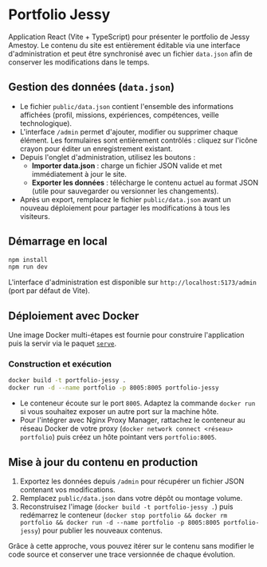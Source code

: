 # Portfolio Jessy

Application React (Vite + TypeScript) pour présenter le portfolio de Jessy Amestoy. Le contenu du site est entièrement éditable via une interface d'administration et peut être synchronisé avec un fichier `data.json` afin de conserver les modifications dans le temps.

## Gestion des données (`data.json`)

- Le fichier `public/data.json` contient l'ensemble des informations affichées (profil, missions, expériences, compétences, veille technologique).
- L'interface `/admin` permet d'ajouter, modifier ou supprimer chaque élément. Les formulaires sont entièrement contrôlés : cliquez sur l'icône crayon pour éditer un enregistrement existant.
- Depuis l'onglet d'administration, utilisez les boutons :
  - **Importer data.json** : charge un fichier JSON valide et met immédiatement à jour le site.
  - **Exporter les données** : télécharge le contenu actuel au format JSON (utile pour sauvegarder ou versionner les changements).
- Après un export, remplacez le fichier `public/data.json` avant un nouveau déploiement pour partager les modifications à tous les visiteurs.

## Démarrage en local

```bash
npm install
npm run dev
```

L'interface d'administration est disponible sur `http://localhost:5173/admin` (port par défaut de Vite).

## Déploiement avec Docker

Une image Docker multi-étapes est fournie pour construire l'application puis la servir via le paquet [`serve`](https://www.npmjs.com/package/serve).

### Construction et exécution

```bash
docker build -t portfolio-jessy .
docker run -d --name portfolio -p 8005:8005 portfolio-jessy
```

- Le conteneur écoute sur le port `8005`. Adaptez la commande `docker run` si vous souhaitez exposer un autre port sur la machine hôte.
- Pour l'intégrer avec Nginx Proxy Manager, rattachez le conteneur au réseau Docker de votre proxy (`docker network connect <réseau> portfolio`) puis créez un hôte pointant vers `portfolio:8005`.

## Mise à jour du contenu en production

1. Exportez les données depuis `/admin` pour récupérer un fichier JSON contenant vos modifications.
2. Remplacez `public/data.json` dans votre dépôt ou montage volume.
3. Reconstruisez l'image (`docker build -t portfolio-jessy .`) puis redémarrez le conteneur (`docker stop portfolio && docker rm portfolio && docker run -d --name portfolio -p 8005:8005 portfolio-jessy`) pour publier les nouveaux contenus.

Grâce à cette approche, vous pouvez itérer sur le contenu sans modifier le code source et conserver une trace versionnée de chaque évolution.
